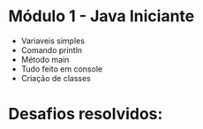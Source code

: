 # Módulo 1 - Java Iniciante

- Variaveis simples
- Comando println
- Método main
- Tudo feito em console
- Criação de classes

# Desafios resolvidos:
